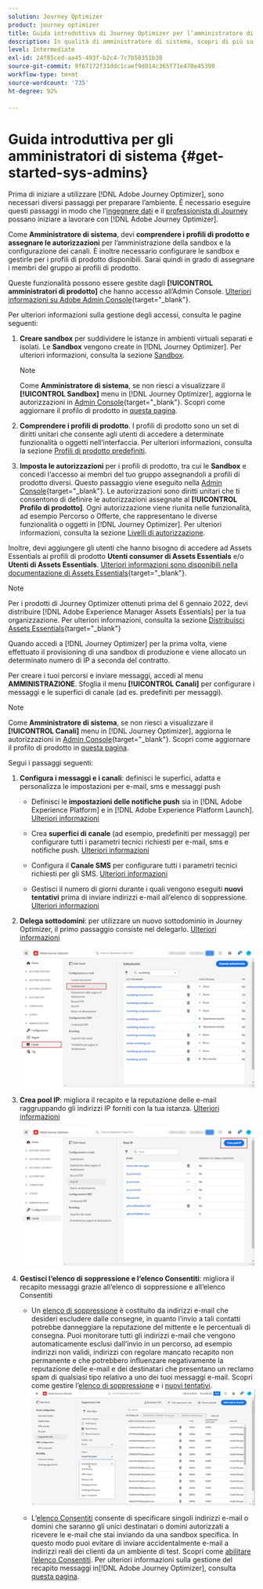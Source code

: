 ```yaml
---
solution: Journey Optimizer
product: journey optimizer
title: Guida introduttiva di Journey Optimizer per l’amministratore di sistema
description: In qualità di amministratore di sistema, scopri di più su come utilizzare Journey Optimizer
level: Intermediate
exl-id: 24f85ced-aa45-493f-b2c4-7c7b58351b38
source-git-commit: 9f67172f31ddc1caef9d014c365f71e470e45390
workflow-type: tm+mt
source-wordcount: '735'
ht-degree: 92%

---
```


# Guida introduttiva per gli amministratori di sistema {#get-started-sys-admins}

Prima di iniziare a utilizzare [!DNL Adobe Journey Optimizer], sono necessari diversi passaggi per preparare l’ambiente.  È necessario eseguire questi passaggi in modo che l’[ingegnere dati](data-engineer.md) e il [professionista di Journey](marketer.md) possano iniziare a lavorare con [!DNL Adobe Journey Optimizer].


Come **Amministratore di sistema**, devi **comprendere i profili di prodotto e assegnare le autorizzazioni** per l’amministrazione della sandbox e la configurazione dei canali. È inoltre necessario configurare le sandbox e gestirle per i profili di prodotto disponibili. Sarai quindi in grado di assegnare i membri del gruppo ai profili di prodotto.

Queste funzionalità possono essere gestite dagli **[!UICONTROL amministratori di prodotto]** che hanno accesso all’Admin Console. [Ulteriori informazioni su Adobe Admin Console](https://helpx.adobe.com/it/enterprise/admin-guide.html){target=&quot;_blank&quot;}.

Per ulteriori informazioni sulla gestione degli accessi, consulta le pagine seguenti:

1. **Creare sandbox** per suddividere le istanze in ambienti virtuali separati e isolati. Le **Sandbox** vengono create in [!DNL Journey Optimizer]. Per ulteriori informazioni, consulta la sezione [Sandbox](../../administration/sandboxes.md).

   >[!NOTE]
   >Come **Amministratore di sistema**, se non riesci a visualizzare il **[!UICONTROL Sandbox]** menu in [!DNL Journey Optimizer], aggiorna le autorizzazioni in [Admin Console](https://adminconsole.adobe.com/){target=&quot;_blank&quot;}. Scopri come aggiornare il profilo di prodotto in [questa pagina](../../administration/permissions.md#edit-product-profile).

1. **Comprendere i profili di prodotto**. I profili di prodotto sono un set di diritti unitari che consente agli utenti di accedere a determinate funzionalità o oggetti nell’interfaccia. Per ulteriori informazioni, consulta la sezione [Profili di prodotto predefiniti](../../administration/ootb-product-profiles.md).

1. **Imposta le autorizzazioni** per i profili di prodotto, tra cui le **Sandbox** e concedi l‘accesso ai membri del tuo gruppo assegnandoli a profili di prodotto diversi. Questo passaggio viene eseguito nella [Admin Console](https://adminconsole.adobe.com/){target=&quot;_blank&quot;}. Le autorizzazioni sono diritti unitari che ti consentono di definire le autorizzazioni assegnate al **[!UICONTROL Profilo di prodotto]**. Ogni autorizzazione viene riunita nelle funzionalità, ad esempio Percorso o Offerte, che rappresentano le diverse funzionalità o oggetti in [!DNL Journey Optimizer]. Per ulteriori informazioni, consulta la sezione [Livelli di autorizzazione](../../administration/high-low-permissions.md).

Inoltre, devi aggiungere gli utenti che hanno bisogno di accedere ad Assets Essentials ai profili di prodotto **Utenti consumer di Assets Essentials** e/o **Utenti di Assets Essentials**. [Ulteriori informazioni sono disponibili nella documentazione di Assets Essentials](https://experienceleague.adobe.com/docs/experience-manager-assets-essentials/help/deploy-administer.html?lang=it){target=&quot;_blank&quot;}.

>[!NOTE]
>Per i prodotti di Journey Optimizer ottenuti prima del 6 gennaio 2022, devi distribuire [!DNL Adobe Experience Manager Assets Essentials] per la tua organizzazione. Per ulteriori informazioni, consulta la sezione [Distribuisci Assets Essentials](https://experienceleague.adobe.com/docs/experience-manager-assets-essentials/help/deploy-administer.html?lang=it){target=&quot;_blank&quot;}

Quando accedi a [!DNL Journey Optimizer] per la prima volta, viene effettuato il provisioning di una sandbox di produzione e viene allocato un determinato numero di IP a seconda del contratto.

Per creare i tuoi percorsi e inviare messaggi, accedi al menu **AMMINISTRAZIONE**. Sfoglia il menu **[!UICONTROL Canali]** per configurare i messaggi e le superfici di canale (ad es. predefiniti per messaggi).

>[!NOTE]
>Come **Amministratore di sistema**, se non riesci a visualizzare il **[!UICONTROL Canali]** menu in [!DNL Journey Optimizer], aggiorna le autorizzazioni in [Admin Console](https://adminconsole.adobe.com/){target=&quot;_blank&quot;}. Scopri come aggiornare il profilo di prodotto in [questa pagina](../../administration/permissions.md#edit-product-profile).

Segui i passaggi seguenti:

1. **Configura i messaggi e i canali**: definisci le superfici, adatta e personalizza le impostazioni per e-mail, sms e messaggi push

   * Definisci le **impostazioni delle notifiche push** sia in [!DNL Adobe Experience Platform] e in [!DNL Adobe Experience Platform Launch]. [Ulteriori informazioni](../../push/push-gs.md)

   * Crea **superfici di canale** (ad esempio, predefiniti per messaggi) per configurare tutti i parametri tecnici richiesti per e-mail, sms e notifiche push. [Ulteriori informazioni](../../configuration/channel-surfaces.md)

   * Configura il **Canale SMS** per configurare tutti i parametri tecnici richiesti per gli SMS. [Ulteriori informazioni](../../sms/sms-configuration.md)

   * Gestisci il numero di giorni durante i quali vengono eseguiti **nuovi tentativi** prima di inviare indirizzi e-mail all’elenco di soppressione. [Ulteriori informazioni](../../configuration/manage-suppression-list.md)

1. **Delega sottodomini**: per utilizzare un nuovo sottodominio in Journey Optimizer, il primo passaggio consiste nel delegarlo. [Ulteriori informazioni](../../configuration/about-subdomain-delegation.md)

   ![](../assets/subdomain.png)

1. **Crea pool IP**: migliora il recapito e la reputazione delle e-mail raggruppando gli indirizzi IP forniti con la tua istanza. [Ulteriori informazioni](../../configuration/ip-pools.md)

   ![](../assets/ip-pool.png)

1. **Gestisci l‘elenco di soppressione e l‘elenco Consentiti**: migliora il recapito messaggi grazie all‘elenco di soppressione e all‘elenco Consentiti

   * Un [elenco di soppressione](../../reports/suppression-list.md) è costituito da indirizzi e-mail che desideri escludere dalle consegne, in quanto l’invio a tali contatti potrebbe danneggiare la reputazione del mittente e le percentuali di consegna. Puoi monitorare tutti gli indirizzi e-mail che vengono automaticamente esclusi dall’invio in un percorso, ad esempio indirizzi non validi, indirizzi con regolare mancato recapito non permanente e che potrebbero influenzare negativamente la reputazione delle e-mail e dei destinatari che presentano un reclamo spam di qualsiasi tipo relativo a uno dei tuoi messaggi e-mail. Scopri come gestire l’[elenco di soppressione](../../configuration/manage-suppression-list.md) e i [nuovi tentativi](../../configuration/retries.md).
   ![](../assets/suppression-list-filtering-example.png)

   * L’[elenco Consentiti](../../configuration/allow-list.md) consente di specificare singoli indirizzi e-mail o domini che saranno gli unici destinatari o domini autorizzati a ricevere le e-mail che stai inviando da una sandbox specifica. In questo modo puoi evitare di inviare accidentalmente e-mail a indirizzi reali dei clienti da un ambiente di test. Scopri come [abilitare l’elenco Consentiti](../../configuration/allow-list.md).
   Per ulteriori informazioni sulla gestione del recapito messaggi in[!DNL Adobe Journey Optimizer], consulta [questa pagina](../../reports/deliverability.md).
